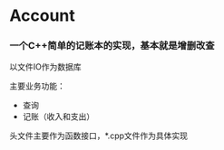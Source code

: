 # Account

### 一个C++简单的记账本的实现，基本就是增删改查

以文件IO作为数据库

主要业务功能：

- 查询
- 记账（收入和支出）

头文件主要作为函数接口，*.cpp文件作为具体实现